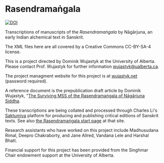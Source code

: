 # Rasendramaṅgala

[![DOI](https://zenodo.org/badge/137264352.svg)](https://zenodo.org/badge/latestdoi/137264352)

Transcriptions of manuscripts of the _Rasendramaṅgala_ by Nāgārjuna, an early Indian alchemical text in Sanskrit.

The XML files here are all covered by a Creative Commons  CC-BY-SA-4 license.

This is a project directed by Dominik Wujastyk at the University of Alberta.  Please contact Prof. Wujastyk for further information <wujastyk@ualberta.ca>.

The project managment website for this project is at [wujastyk.net](https://wujastyk.net/qdpm/index.php/tasks?projects_id=7) (password required).

A reference document is the prepublication draft article by Dominik Wujastyk, "[The Surviving MSS of the Rasendramaṅgala of Nāgārjuna Siddha](http://doi.org/10.5281/zenodo.6486033).

These transcriptions are being collated and processed through Charles Li's [Saktumiva](http://saktumiva.org/start) platform for producing and publishing critical editions of Sanskrit texts.  See also [the Rasendramaṅgala start page](https://saktumiva.org/wiki/wujastyk/rasendramangala/start) at that site.

Research assistants who have worked on this project include Madhusudana Rimal, Deepro Chakraborty, and Jane Allred, Vandana Lele and Harshal Bhatt.  

Financial support for this project has been provided from the Singhmar Chair endowment support at the University of Alberta.
